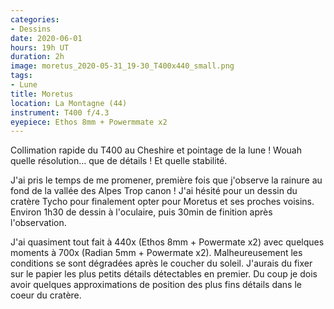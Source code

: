 ```yaml
---
categories:
- Dessins
date: 2020-06-01
hours: 19h UT
duration: 2h
image: moretus_2020-05-31_19-30_T400x440_small.png
tags:
- Lune
title: Moretus
location: La Montagne (44)
instrument: T400 f/4.3
eyepiece: Ethos 8mm + Powermmate x2 
---
```

Collimation rapide du T400 au Cheshire et pointage de la lune ! Wouah quelle résolution… que de détails ! Et quelle stabilité.

J'ai pris le temps de me promener, première fois que j'observe la rainure au fond de la vallée des Alpes Trop canon ! J'ai hésité pour un dessin du cratère Tycho pour finalement opter pour Moretus et ses proches voisins. Environ 1h30 de dessin à l'oculaire, puis 30min de finition après l'observation.

J'ai quasiment tout fait à 440x (Ethos 8mm + Powermate x2) avec quelques moments à 700x (Radian 5mm + Powermate x2). Malheureusement les conditions se sont dégradées après le coucher du soleil. J'aurais du fixer sur le papier les plus petits détails détectables en premier. Du coup je dois avoir quelques approximations de position des plus fins détails dans le coeur du cratère. 